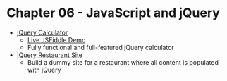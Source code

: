 # Chapter 06 - JavaScript and jQuery

- [jQuery Calculator](https://github.com/craftykate/odin-project/tree/master/Chapter_06-JavaScript_and_jQuery/calculator)
  - [Live JSFiddle Demo](http://jsfiddle.net/craftykate/k9ewcpvr/embedded/result/)
  - Fully functional and full-featured jQuery calculator
- [jQuery Restaurant Site](https://github.com/craftykate/odin-project/tree/master/Chapter_06-JavaScript_and_jQuery/restaurant)
  - Build a dummy site for a restaurant where all content is populated with jQuery